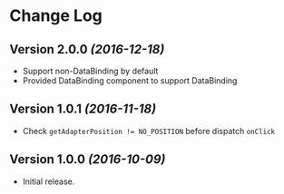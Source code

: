 Change Log
==========

Version 2.0.0 *(2016-12-18)*
----------------------------

* Support non-DataBinding by default
* Provided DataBinding component to support DataBinding

Version 1.0.1 *(2016-11-18)*
----------------------------

* Check `getAdapterPosition != NO_POSITION` before dispatch `onClick`

Version 1.0.0 *(2016-10-09)*
----------------------------

* Initial release.
